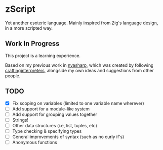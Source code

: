 # zScript
Yet another esoteric language. Mainly inspired from Zig's language design, in a more scripted way.

## Work In Progress

This project is a learning experience.

Based on my previous work in [nyasharp](https://github.com/AI-nsley69/nyasharp), which was created by following [craftinginterpreters](https://craftinginterpreters.com), alongside my own ideas and suggestions from other people.

## TODO

- [x] Fix scoping on variables (limited to one variable name wherever)
- [ ] Add support for a module-like system
- [ ] Add support for grouping values together
- [ ] Strings!
- [ ] Other data structures (i.e, list, tuples, etc)
- [ ] Type checking & specifying types
- [ ] General improvements of syntax (such as no curly if's)
- [ ] Anonymous functions
